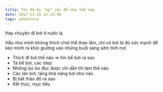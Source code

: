```yaml
---
title: Tôi đã bị "ép" cởi đồ như thế nào
date: 2017-11-15 22:15:46
tags: adventure
---
```


Hay chuyện đi bơi ở nước lạ

Hầu như mình không thích chơi thể thao lắm, chỉ có bơi là đủ sức mạnh để kéo mình ra khỏi giường vào những buổi sáng sớm tinh mơ.

- Thích đi bơi thế nào => tìm bể bơi ra sao
- Tả bể bơi, các step
- Những lúc ko đọc được chỉ dẫn thì làm thế nào
- Các làn bơi, tăng khả năng bơi như nào
- Bị bắt tháo đồ ra sao
- Kết thúc, mục tiêu
